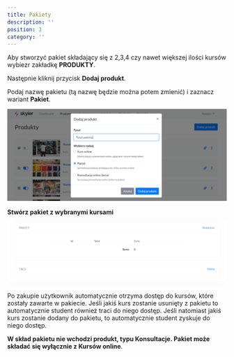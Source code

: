 ```yaml
---
title: Pakiety
description: ''
position: 3
category: ''
---
```


Aby stworzyć pakiet składający się z 2,3,4 czy nawet większej ilości kursów wybiezr zakładkę **PRODUKTY**. 

Następnie kliknij przycisk **Dodaj produkt**. 

Podaj nazwę pakietu (tą nazwę będzie można potem zmienić) i zaznacz wariant **Pakiet**.


<img src="/img/screen-pakiet.png" alt=""/>

**Stwórz pakiet z wybranymi kursami**

<img src="/img/tworzenie-pakietu.gif" alt=""/>


Po zakupie użytkownik automatycznie otrzyma dostęp do kursów, które zostały zawarte w pakiecie. Jeśli jakiś kurs zostanie usunięty z pakietu to automatycznie student również traci do niego dostęp. Jeśli natomiast jakiś kurs zostanie dodany do pakietu, to automatycznie student zyskuje do niego dostęp.

**W skład pakietu nie wchodzi produkt, typu Konsultacje. Pakiet może składać się wyłącznie z Kursów online**. 